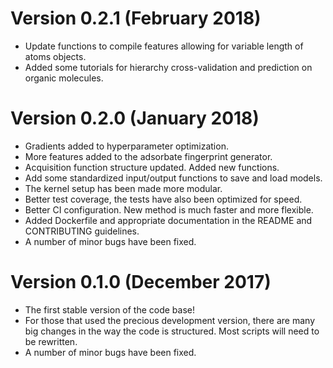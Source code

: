 # Version 0.2.1 (February 2018)

-   Update functions to compile features allowing for variable length of atoms
objects.
-   Added some tutorials for hierarchy cross-validation and prediction on
organic molecules.

# Version 0.2.0 (January 2018)

-   Gradients added to hyperparameter optimization.
-   More features added to the adsorbate fingerprint generator.
-   Acquisition function structure updated. Added new functions.
-   Add some standardized input/output functions to save and load models.
-   The kernel setup has been made more modular.
-   Better test coverage, the tests have also been optimized for speed.
-   Better CI configuration. New method is much faster and more flexible.
-   Added Dockerfile and appropriate documentation in the README and
CONTRIBUTING guidelines.
-   A number of minor bugs have been fixed.

# Version 0.1.0 (December 2017)

-   The first stable version of the code base!
-   For those that used the precious development version, there are many
big changes in the way the code is structured. Most scripts will need to be
rewritten.
-   A number of minor bugs have been fixed.
